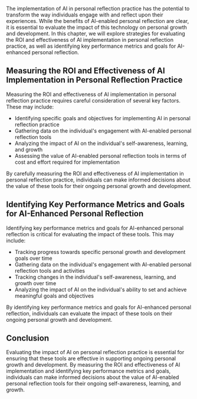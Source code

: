 
The implementation of AI in personal reflection practice has the potential to transform the way individuals engage with and reflect upon their experiences. While the benefits of AI-enabled personal reflection are clear, it is essential to evaluate the impact of this technology on personal growth and development. In this chapter, we will explore strategies for evaluating the ROI and effectiveness of AI implementation in personal reflection practice, as well as identifying key performance metrics and goals for AI-enhanced personal reflection.

Measuring the ROI and Effectiveness of AI Implementation in Personal Reflection Practice
----------------------------------------------------------------------------------------

Measuring the ROI and effectiveness of AI implementation in personal reflection practice requires careful consideration of several key factors. These may include:

* Identifying specific goals and objectives for implementing AI in personal reflection practice
* Gathering data on the individual's engagement with AI-enabled personal reflection tools
* Analyzing the impact of AI on the individual's self-awareness, learning, and growth
* Assessing the value of AI-enabled personal reflection tools in terms of cost and effort required for implementation

By carefully measuring the ROI and effectiveness of AI implementation in personal reflection practice, individuals can make informed decisions about the value of these tools for their ongoing personal growth and development.

Identifying Key Performance Metrics and Goals for AI-Enhanced Personal Reflection
---------------------------------------------------------------------------------

Identifying key performance metrics and goals for AI-enhanced personal reflection is critical for evaluating the impact of these tools. This may include:

* Tracking progress towards specific personal growth and development goals over time
* Gathering data on the individual's engagement with AI-enabled personal reflection tools and activities
* Tracking changes in the individual's self-awareness, learning, and growth over time
* Analyzing the impact of AI on the individual's ability to set and achieve meaningful goals and objectives

By identifying key performance metrics and goals for AI-enhanced personal reflection, individuals can evaluate the impact of these tools on their ongoing personal growth and development.

Conclusion
----------

Evaluating the impact of AI on personal reflection practice is essential for ensuring that these tools are effective in supporting ongoing personal growth and development. By measuring the ROI and effectiveness of AI implementation and identifying key performance metrics and goals, individuals can make informed decisions about the value of AI-enabled personal reflection tools for their ongoing self-awareness, learning, and growth.
